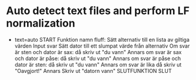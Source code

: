 # Auto detect text files and perform LF normalization
* text=auto
START
Funktion namn fluff: 
    Sätt alternativ till en lista av giltiga värden
    Input svar
    Sätt dator till ett slumpat värde från alternativ
    Om svar är sten och dator är sax: 
        då skriv ut "du vann"
    Annars om svar är sax och dator är påse: 
        då skriv ut "du vann"
    Annars om svar är påse och dator är sten: 
        då skriv ut "du vann"
    Annars om svar är lika
        då skriv ut "Oavgjort!"
    Annars
        Skriv ut "datorn vann"
SLUTFUNKTION
SLUT